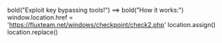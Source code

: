 bold("Exploit key bypassing tools!")
==> bold("How it works:")
window.location.href = 'https://fluxteam.net/windows/checkpoint/check2.php'
location.assign()
location.replace()
